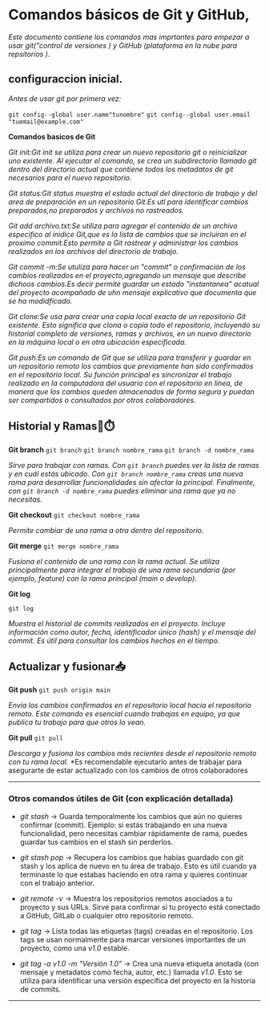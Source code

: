 # Comandos básicos de Git y GitHub,

*Este documento contiene los comandos mas imprtantes para empezar a usar git("control de  versiones ) y GitHub (plataforma en la nube para repsitorios ).*

## configuraccion inicial.
*Antes de usar git por primera vez:*

`git config--global user.name"tunombre"`
`git config--global user.email "tuemail@example.com"`

**Comandos basicos de Git**

*Git init:Git init se utiliza para crear un nuevo repositorio git o reinicializar uno existente. Al ejecutar el comando, se crea un subdirectorio llamado git dentro del directorio actual que contiene todos los metadatos de git necesarios para el nuevo repositorio.*


*Git status:Git status muestra el estado actual del directorio de trabajo y del area de preparación en un repositorio Git.Es utl para identificar cambios preparados,no preparados y archivos no rastreados.*


*Git add archivo.txt:Se utiliza para agregar el contenido de un archivo especifico al inidice Git,que es la lista de cambios que se incluiran en el proximo commit.Esto permite a Git rastrear y administrar los cambios realizados en los archivos del directorio de trabajo.*

*Git commit -m:Se utuliza para hacer un "commit" o confirmación de los cambios realizados en el proyecto,agregando un mensaje que describe dichoos cambios.Es decir permite guardar un estado "instantanea" acatual del proyecto acompañado de uhn mensaje explicativo que documenta que se ha modidficado.*


*Git clone:Se usa para crear una copia local exacta de un repositorio Git existente. Esto significa que clona o copia todo el repositorio, incluyendo su historial completo de versiones, ramas y archivos, en un nuevo directorio en la máquina local o en otra ubicación especificada.*


*Git push:Es un comando de Git que se utiliza para transferir y guardar en un repositorio remoto los cambios que previamente han sido confirmados en el repositorio local. Su función principal es sincronizar el trabajo realizado en la computadora del usuario con el repositorio en línea, de manera que los cambios queden almacenados de forma segura y puedan ser compartidos o consultados por otros colaboradores.*




## Historial y Ramas🌿⏱️


**Git branch**
`git branch`
`git branch nombre_rama`
`git branch -d nombre_rama`


*Sirve para trabajar con ramas. Con `git branch` puedes ver la lista de ramas y en cuál estás ubicado.*
*Con `git branch nombre_rama` creas una nueva rama para desarrollar funcionalidades sin afectar la principal.*
*Finalmente, con `git branch -d nombre_rama` puedes eliminar una rama que ya no necesitas.*

**Git checkout**
`git checkout nombre_rama`


*Permite cambiar de una rama a otra dentro del repositorio.*


**Git merge**
`git merge nombre_rama`


*Fusiona el contenido de una rama con la rama actual.*
*Se utiliza principalmente para integrar el trabajo de una rama secundaria (por ejemplo, feature) con la rama principal (main o develop).*


**Git log**


`git log`


*Muestra el historial de commits realizados en el proyecto.*
*Incluye información como autor, fecha, identificador único (hash) y el mensaje del commit. Es útil para consultar los cambios hechos en el tiempo.*




## Actualizar y fusionar📥

**Git push**
`git push origin main`


*Envía los cambios confirmados en el repositorio local hacia el repositorio remoto.*
*Este comando es esencial cuando trabajas en equipo, ya que publica tu trabajo para que otros lo vean.*

**Git pull**
`git pull`


*Descarga y fusiona los cambios más recientes desde el repositorio remoto con tu rama local.*
*Es recomendable ejecutarlo antes de trabajar para asegurarte de estar actualizado con los cambios de otros colaboradores

---

###  Otros comandos útiles de Git (con explicación detallada)

* *git stash* → Guarda temporalmente los cambios que aún no quieres confirmar (commit).
   Ejemplo: si estás trabajando en una nueva funcionalidad, pero necesitas cambiar rápidamente de rama, puedes guardar tus cambios en el stash sin perderlos.

* *git stash pop* → Recupera los cambios que habías guardado con git stash y los aplica de nuevo en tu área de trabajo.
   Esto es útil cuando ya terminaste lo que estabas haciendo en otra rama y quieres continuar con el trabajo anterior.

* *git remote -v* → Muestra los repositorios remotos asociados a tu proyecto y sus URLs.
   Sirve para confirmar si tu proyecto está conectado a GitHub, GitLab o cualquier otro repositorio remoto.

* *git tag* → Lista todas las etiquetas (tags) creadas en el repositorio.
   Los tags se usan normalmente para marcar versiones importantes de un proyecto, como una *v1.0* estable.

* *git tag -a v1.0 -m "Versión 1.0"* → Crea una nueva etiqueta anotada (con mensaje y metadatos como fecha, autor, etc.) llamada *v1.0*.
   Esto se utiliza para identificar una versión específica del proyecto en la historia de commits.

---

















